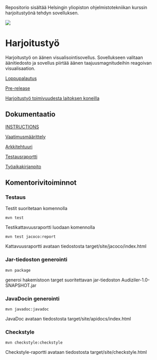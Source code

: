Repositorio sisältää Helsingin yliopiston ohjelmistotekniikan kurssin harjoitustyönä tehdyn sovelluksen.

![](https://github.com/Veikkosuhonen/ot-harjoitustyo/blob/master/dokumentaatio/kuvat/visualisaatio.png)

# Harjoitustyö

Harjoitustyö on äänen visualisointisovellus. Sovellukseen valitaan äänitiedosto ja sovellus piirtää äänen taajuusmagnitudeihin reagoivan visualisaation.

[Loppupalautus](https://github.com/Veikkosuhonen/ot-harjoitustyo/releases/tag/loppupalautus)

[Pre-release](https://github.com/Veikkosuhonen/ot-harjoitustyo/releases/tag/v0.1-alpha)

[Harjoitustyö toimivuudesta laitoksen koneilla](https://github.com/Veikkosuhonen/ot-harjoitustyo/blob/master/dokumentaatio/toimivuus_laitoksen_koneilla.md)

## Dokumentaatio

[INSTRUCTIONS](https://github.com/Veikkosuhonen/ot-harjoitustyo/blob/master/dokumentaatio/Instructions.md)

[Vaatimusmäärittely](https://github.com/Veikkosuhonen/ot-harjoitustyo/blob/master/dokumentaatio/vaatimusmäärittely.md)

[Arkkitehtuuri](https://github.com/Veikkosuhonen/ot-harjoitustyo/blob/master/dokumentaatio/arkkitehtuuri.md)

[Testausraportti](https://github.com/Veikkosuhonen/ot-harjoitustyo/blob/master/dokumentaatio/testausraportti.md)

[Työaikakirjanpito](https://github.com/Veikkosuhonen/ot-harjoitustyo/blob/master/dokumentaatio/tyoaikakirjanpito.md)

## Komentorivitoiminnot
### Testaus

Testit suoritetaan komennolla

`mvn test`

Testikattavuusraportti luodaan komennolla

`mvn test jacoco:report`

Kattavuusraportti avataan tiedostosta target/site/jacoco/index.html
### Jar-tiedoston generointi

`mvn package`

generoi hakemistoon target suoritettavan jar-tiedoston Audiziler-1.0-SNAPSHOT.jar
### JavaDocin generointi

`mvn javadoc:javadoc`

JavaDoc avataan tiedostosta target/site/apidocs/index.html
### Checkstyle

 `mvn checkstyle:checkstyle`

Checkstyle-raportti avataan tiedostosta target/site/checkstyle.html

